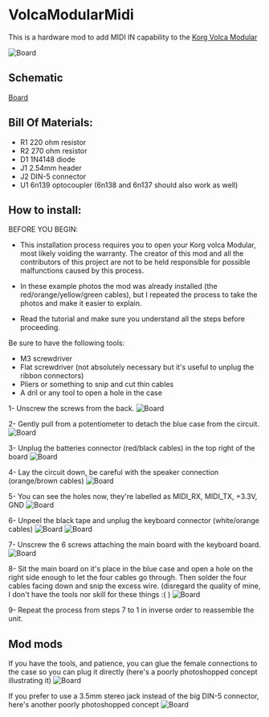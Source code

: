 # VolcaModularMidi
This is a hardware mod to add MIDI IN capability to the [Korg Volca Modular](https://www.korg.com/us/products/dj/volca_modular/)

![Board](https://i.imgur.com/cTA2aZk.jpg)

## Schematic

[Board](https://i.imgur.com/CP8vnzQ.png)

## Bill Of Materials:
 * R1  220 ohm resistor
 * R2  270 ohm resistor
 * D1  1N4148 diode
 * J1  2.54mm header
 * J2  DIN-5 connector
 * U1  6n139 optocoupler (6n138 and 6n137 should also work as well)

## How to install:

BEFORE YOU BEGIN: 

* This installation process requires you to open your Korg volca Modular, most likely voiding the warranty. The creator of this mod and all the contributors of this project are not to be held responsible for possible malfunctions caused by this process.

* In these example photos the mod was already installed (the red/orange/yellow/green cables), but I repeated the process to take the photos and make it easier to explain.

* Read the tutorial and make sure you understand all the steps before proceeding.

Be sure to have the following tools:
  * M3 screwdriver
  * Flat screwdriver (not absolutely necessary but it's useful to unplug the ribbon connectors)
  * Pliers or something to snip and cut thin cables
  * A dril or any tool to open a hole in the case

1-	Unscrew the screws from the back.
![Board](https://i.imgur.com/QdmYQyK.jpg)

2-	Gently pull from a potentiometer to detach the blue case from the circuit.
![Board](https://i.imgur.com/BlXaWwn.jpg)

3-	Unplug the batteries connector (red/black cables) in the top right of the board
![Board](https://i.imgur.com/woWBgqF.jpg)

4-	Lay the circuit down, be careful with the speaker connection (orange/brown cables)
![Board](https://i.imgur.com/s7jFypi.jpg)

5-	You can see the holes now, they're labelled as MIDI_RX, MIDI_TX, +3.3V, GND
![Board](https://i.imgur.com/GZnx0vw.jpg)

6-	Unpeel the black tape and unplug the keyboard connector (white/orange cables)
![Board](https://i.imgur.com/wUcFsOa.jpg)
![Board](https://i.imgur.com/Hk8u4aj.jpg)

7-	Unscrew the 6 screws attaching the main board with the keyboard board.
![Board](https://i.imgur.com/zLBnitX.jpg)

8-	Sit the main board on it's place in the blue case and open a hole on the right side enough to let the four cables go through. Then solder the four cables facing down and snip the excess wire. (disregard the quality of mine, I don't have the tools nor skill for these things :( )
![Board](https://i.imgur.com/olpV5bE.jpg)

9-	Repeat the process from steps 7 to 1 in inverse order to reassemble the unit.

## Mod mods

If you have the tools, and patience, you can glue the female connections to the case so you can plug it directly (here's a poorly photoshopped concept illustrating it)
![Board](https://i.imgur.com/LGBjef0.jpg)

If you prefer to use a 3.5mm stereo jack instead of the big DIN-5 connector, here's another poorly photoshopped concept
![Board](https://i.imgur.com/EPEtcO4.jpg)


